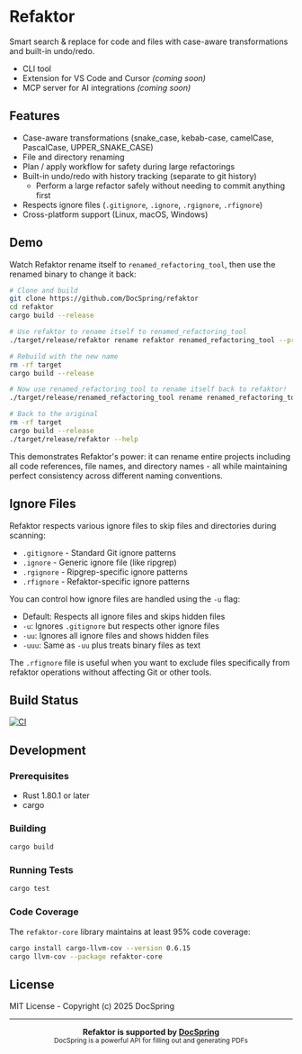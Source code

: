 # Refaktor

Smart search & replace for code and files with case-aware transformations and built-in undo/redo.

- CLI tool
- Extension for VS Code and Cursor _(coming soon)_
- MCP server for AI integrations _(coming soon)_

## Features

- Case-aware transformations (snake_case, kebab-case, camelCase, PascalCase, UPPER_SNAKE_CASE)
- File and directory renaming
- Plan / apply workflow for safety during large refactorings
- Built-in undo/redo with history tracking (separate to git history)
  - Perform a large refactor safely without needing to commit anything first
- Respects ignore files (`.gitignore`, `.ignore`, `.rgignore`, `.rfignore`)
- Cross-platform support (Linux, macOS, Windows)

## Demo

Watch Refaktor rename itself to `renamed_refactoring_tool`, then use the renamed binary to change it back:

```bash
# Clone and build
git clone https://github.com/DocSpring/refaktor
cd refaktor
cargo build --release

# Use refaktor to rename itself to renamed_refactoring_tool
./target/release/refaktor rename refaktor renamed_refactoring_tool --preview table

# Rebuild with the new name
rm -rf target
cargo build --release

# Now use renamed_refactoring_tool to rename itself back to refaktor!
./target/release/renamed_refactoring_tool rename renamed_refactoring_tool refaktor --preview table

# Back to the original
rm -rf target
cargo build --release
./target/release/refaktor --help
```

This demonstrates Refaktor's power: it can rename entire projects including all code references, file names, and directory names - all while maintaining perfect consistency across different naming conventions.

## Ignore Files

Refaktor respects various ignore files to skip files and directories during scanning:

- `.gitignore` - Standard Git ignore patterns
- `.ignore` - Generic ignore file (like ripgrep)
- `.rgignore` - Ripgrep-specific ignore patterns
- `.rfignore` - Refaktor-specific ignore patterns

You can control how ignore files are handled using the `-u` flag:
- Default: Respects all ignore files and skips hidden files
- `-u`: Ignores `.gitignore` but respects other ignore files
- `-uu`: Ignores all ignore files and shows hidden files
- `-uuu`: Same as `-uu` plus treats binary files as text

The `.rfignore` file is useful when you want to exclude files specifically from refaktor operations without affecting Git or other tools.

## Build Status

[![CI](https://github.com/ndbroadbent/refaktor/actions/workflows/ci.yml/badge.svg)](https://github.com/ndbroadbent/refaktor/actions/workflows/ci.yml)

## Development

### Prerequisites

- Rust 1.80.1 or later
- cargo

### Building

```bash
cargo build
```

### Running Tests

```bash
cargo test
```

### Code Coverage

The `refaktor-core` library maintains at least 95% code coverage:

```bash
cargo install cargo-llvm-cov --version 0.6.15
cargo llvm-cov --package refaktor-core
```

## License

MIT License - Copyright (c) 2025 DocSpring

---

<div align="center">
  <strong>Refaktor is supported by <a href="https://docspring.com">DocSpring</a></strong>
  <br>
  <sub>DocSpring is a powerful API for filling out and generating PDFs</sub>
</div>
